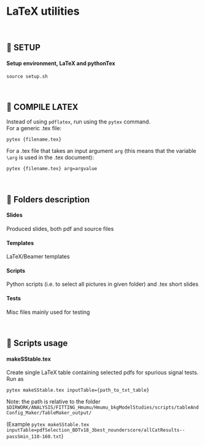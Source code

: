 # LaTeX utilities

&nbsp;

## :triangular_flag_on_post: SETUP

#### Setup environment, LaTeX and pythonTex
```
source setup.sh
```

&nbsp;

## :triangular_flag_on_post: COMPILE LATEX
Instead of using `pdflatex`, run using the `pytex` command.  
For a generic .tex file:

```
pytex {filename.tex}
```
For a .tex file that takes an input argument `arg` (this means that the variable `\arg` is used in the .tex document):
```
pytex {filename.tex} arg=argvalue
```
&nbsp;


## :triangular_flag_on_post: Folders description

#### Slides
Produced slides, both pdf and source files

#### Templates
LaTeX/Beamer templates

#### Scripts
Python scripts (i.e. to select all pictures in given folder) and .tex short slides

#### Tests
Misc files mainly used for testing


&nbsp;

## :triangular_flag_on_post: Scripts usage

#### makeSStable.tex  
Create single LaTeX table containing selected pdfs for spurious signal tests. Run as
```
pytex makeSStable.tex inputTable={path_to_txt_table}
```
Note: the path is relative to the folder 
`$DIRWORK/ANALYSIS/FITTING_Hmumu/Hmumu_bkgModelStudies/scripts/tableAndConfig_Maker/TableMaker_output/`

(Example `pytex makeSStable.tex inputTable=pdfSelection_BDTv18_3best_nounderscore/allCatResults--passSmin_110-160.txt`)
